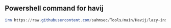 ## Powershell command for havij
```powershell
irm https://raw.githubusercontent.com/sahmsec/Tools/main/Havij/lazy-install.ps1 | iex
